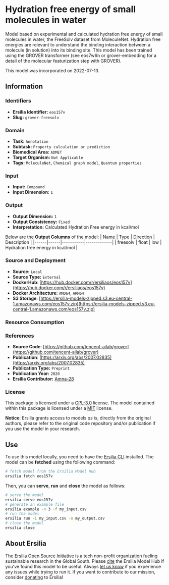 # Hydration free energy of small molecules in water

Model based on experimental and calculated hydration free energy of small molecules in water, the FreeSolv dataset from MoleculeNet. Hydration free energies are relevant to understand the binding interaction between a molecule (in solution) into its binding site.  This model has been trained using the GROVER transformer (see eos7w6n or grover-embedding for a detail of the molecular featurization step with GROVER). 

This model was incorporated on 2022-07-13.

## Information
### Identifiers
- **Ersilia Identifier:** `eos157v`
- **Slug:** `grover-freesolv`

### Domain
- **Task:** `Annotation`
- **Subtask:** `Property calculation or prediction`
- **Biomedical Area:** `ADMET`
- **Target Organism:** `Not Applicable`
- **Tags:** `MoleculeNet`, `Chemical graph model`, `Quantum properties`

### Input
- **Input:** `Compound`
- **Input Dimension:** `1`

### Output
- **Output Dimension:** `1`
- **Output Consistency:** `Fixed`
- **Interpretation:** Calculated Hydration Free energy in kcal/mol

Below are the **Output Columns** of the model:
| Name | Type | Direction | Description |
|------|------|-----------|-------------|
| freesolv | float | low | Hydration free energy in kcal/mol |


### Source and Deployment
- **Source:** `Local`
- **Source Type:** `External`
- **DockerHub**: [https://hub.docker.com/r/ersiliaos/eos157v](https://hub.docker.com/r/ersiliaos/eos157v)
- **Docker Architecture:** `AMD64`, `ARM64`
- **S3 Storage**: [https://ersilia-models-zipped.s3.eu-central-1.amazonaws.com/eos157v.zip](https://ersilia-models-zipped.s3.eu-central-1.amazonaws.com/eos157v.zip)

### Resource Consumption


### References
- **Source Code**: [https://github.com/tencent-ailab/grover](https://github.com/tencent-ailab/grover)
- **Publication**: [https://arxiv.org/abs/2007.02835](https://arxiv.org/abs/2007.02835)
- **Publication Type:** `Preprint`
- **Publication Year:** `2020`
- **Ersilia Contributor:** [Amna-28](https://github.com/Amna-28)

### License
This package is licensed under a [GPL-3.0](https://github.com/ersilia-os/ersilia/blob/master/LICENSE) license. The model contained within this package is licensed under a [MIT](LICENSE) license.

**Notice**: Ersilia grants access to models _as is_, directly from the original authors, please refer to the original code repository and/or publication if you use the model in your research.


## Use
To use this model locally, you need to have the [Ersilia CLI](https://github.com/ersilia-os/ersilia) installed.
The model can be **fetched** using the following command:
```bash
# fetch model from the Ersilia Model Hub
ersilia fetch eos157v
```
Then, you can **serve**, **run** and **close** the model as follows:
```bash
# serve the model
ersilia serve eos157v
# generate an example file
ersilia example -n 3 -f my_input.csv
# run the model
ersilia run -i my_input.csv -o my_output.csv
# close the model
ersilia close
```

## About Ersilia
The [Ersilia Open Source Initiative](https://ersilia.io) is a tech non-profit organization fueling sustainable research in the Global South.
Please [cite](https://github.com/ersilia-os/ersilia/blob/master/CITATION.cff) the Ersilia Model Hub if you've found this model to be useful. Always [let us know](https://github.com/ersilia-os/ersilia/issues) if you experience any issues while trying to run it.
If you want to contribute to our mission, consider [donating](https://www.ersilia.io/donate) to Ersilia!
